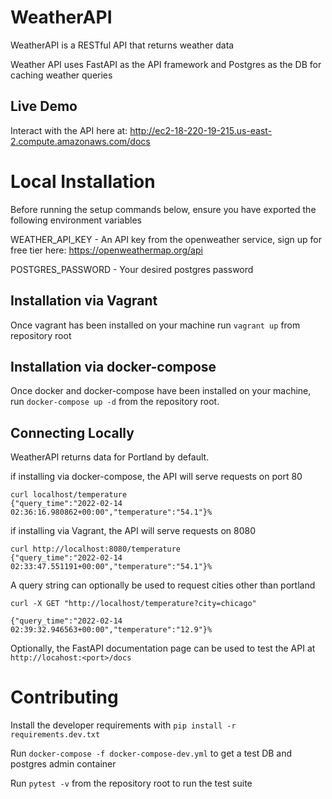 # WeatherAPI

WeatherAPI is a RESTful API that returns weather data

Weather API uses FastAPI as the API framework and Postgres as the DB for caching weather queries

## Live Demo
Interact with the API here at: http://ec2-18-220-19-215.us-east-2.compute.amazonaws.com/docs
# Local Installation
Before running the setup commands below, ensure you have exported the following environment variables

WEATHER_API_KEY - An API key from the openweather service, sign up for free tier here: https://openweathermap.org/api

POSTGRES_PASSWORD - Your desired postgres password
## Installation via Vagrant
Once vagrant has been installed on your machine run ``vagrant up`` from repository root

## Installation via docker-compose
Once docker and docker-compose have been installed on your machine, run ```docker-compose up -d``` from the repository root.

## Connecting Locally 

WeatherAPI returns data for Portland by default.

if installing via docker-compose, the API will serve requests on port 80
```commandline
curl localhost/temperature
{"query_time":"2022-02-14 02:36:16.980862+00:00","temperature":"54.1"}%   
```

if installing via Vagrant, the API will serve requests on 8080
```commandline
curl http://localhost:8080/temperature
{"query_time":"2022-02-14 02:33:47.551191+00:00","temperature":"54.1"}%   
```

A query string can optionally be used to request cities other than portland
```commandline
curl -X GET "http://localhost/temperature?city=chicago"

{"query_time":"2022-02-14 02:39:32.946563+00:00","temperature":"12.9"}%  
```

Optionally, the FastAPI documentation page can be used to test the API at ```http://locahost:<port>/docs```


# Contributing 
Install the developer requirements with ``pip install -r requirements.dev.txt``

Run ``docker-compose -f docker-compose-dev.yml`` to get a test DB and postgres admin container

Run ```pytest -v``` from the repository root to run the test suite
